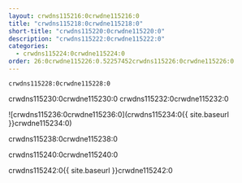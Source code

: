 ```yaml
---
layout: crwdns115216:0crwdne115216:0
title: "crwdns115218:0crwdne115218:0"
short-title: "crwdns115220:0crwdne115220:0"
description: "crwdns115222:0crwdne115222:0"
categories:
  - crwdns115224:0crwdne115224:0
order: 26:0crwdne115226:0.52257452crwdns115226:0crwdne115226:0
---
```

`crwdns115228:0crwdne115228:0`

crwdns115230:0crwdne115230:0 crwdns115232:0crwdne115232:0

![crwdns115236:0crwdne115236:0](crwdns115234:0{{ site.baseurl }}crwdne115234:0)

crwdns115238:0crwdne115238:0

crwdns115240:0crwdne115240:0

crwdns115242:0{{ site.baseurl }}crwdne115242:0